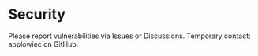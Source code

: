 # Security
Please report vulnerabilities via Issues or Discussions. Temporary contact: applowiec on GitHub.
